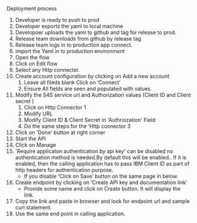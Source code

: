 Deployment process

1. Developer is ready to push to prod
1. Developer exports the yaml to local machine
1. Developoer uploads the yaml to github and tag for release to prod.
1. Release team downloads from github by release tag 
1. Release team logs in to production app connect.
1. import the Yaml in to production environment
1. Open the flow
1. Click on Edit flow
1. Select any Http connecter.
1. Create account configuration by clicking on Add a new account
   1. Leave all fileds blank Click on ‘Connect’
   1. Ensure All fields are seen and populated with values.
1. Modify the S4S service url and Authorization values (Client ID and Client secret ) 
   1. Click on  Http Connector 1
   1. Modify URL 
   1. Modify Client ID & Client Secret in 'Authroization' Field
   1. Do the same steps for the ‘Http connector 3 
1. Click on 'Done' button at right corner	
1. Start the API
1. Click on Manage
1. 'Require applicaton authentication by api key' can be disabled no authentication method is needed.By default this will be enabled.. If it is enabled, then the calling application has to pass IBM Client ID as part of http headers for authentication purpose.
   - If you disable ‘Click on Save’ button on the same page in below.
1. Create endpoint by clicking on ‘Create API key and documentation link’
   - Provide some name and click on Create button. It will display the link.
1. Copy the link and paste in browser and look for endpoint url and sample curl statement.
1. Use the same end point in calling application.
